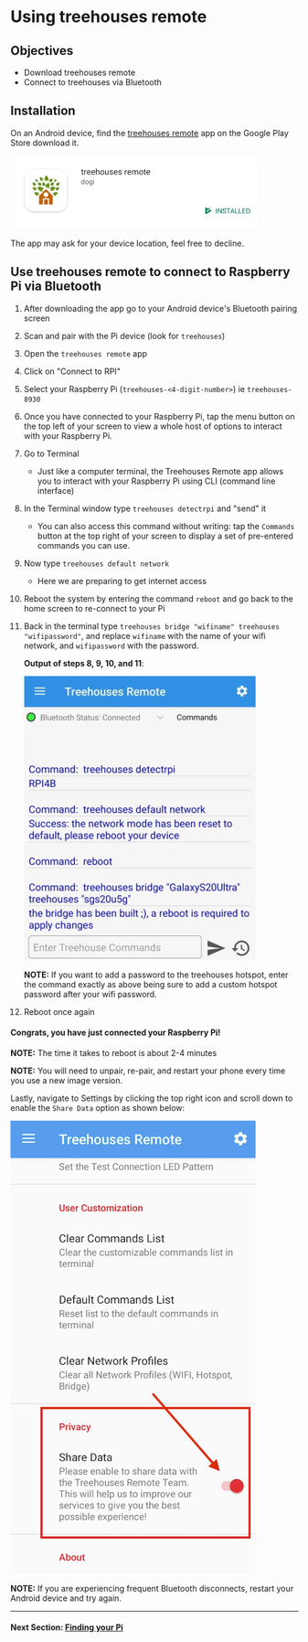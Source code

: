 # Using treehouses remote

## Objectives

* Download treehouses remote
* Connect to treehouses via Bluetooth

## Installation
On an Android device, find the [treehouses remote](https://play.google.com/store/apps/details?id=io.treehouses.remote) app on the Google Play Store download it.

![](images/remoteiconsml.jpg)

The app may ask for your device location, feel free to decline.

## Use treehouses remote to connect to Raspberry Pi via Bluetooth

1. After downloading the app go to your Android device's Bluetooth pairing screen
2. Scan and pair with the Pi device (look for `treehouses`)
3. Open the `treehouses remote` app
4. Click on "Connect to RPI"
5. Select your Raspberry Pi (`treehouses-<4-digit-number>`) ie `treehouses-8930`

6. Once you have connected to your Raspberry Pi, tap the menu button on the top left of your screen to view a whole host of options to interact with your Raspberry Pi.
7. Go to Terminal
    * Just like a computer terminal, the Treehouses Remote app allows you to interact with your Raspberry Pi using CLI (command line interface)
8. In the Terminal window type `treehouses detectrpi` and "send" it 
    * You can also access this command without writing: tap the `Commands` button at the top right of your screen to display a set of pre-entered commands you can use.
  
9. Now type `treehouses default network`
    * Here we are preparing to get internet access
10. Reboot the system by entering the command `reboot` and go back to the home screen to re-connect to your Pi
11. Back in the terminal type `treehouses bridge "wifiname" treehouses "wifipassword"`, and replace `wifiname` with the name of your wifi network, and `wifipassword` with the password.

    **Output of steps 8, 9, 10, and 11**:

    ![Treehouses Command outputs](images/treehouses-output.jpg)

    **NOTE:** If you want to add a password to the treehouses hotspot, enter the command exactly as above being sure to add a custom     hotspot password after your wifi password.

12. Reboot once again

#### Congrats, you have just connected your Raspberry Pi! 

**NOTE:** The time it takes to reboot is about 2-4 minutes

**NOTE:** You will need to unpair, re-pair, and restart your phone every time you use a new image version.

Lastly, navigate to Settings by clicking the top right icon and scroll down to enable the `Share Data` option as shown below:

![](images/enabledata2.png)

**NOTE:** If you are experiencing frequent Bluetooth disconnects, restart your Android device and try again.

---
#### Next Section: [Finding your Pi](find-pi.md)
